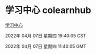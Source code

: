 # 学习中心 colearnhub
[学习中心](http://59.174.26.18:56308/colearnhub/)

2022年 04月 07日 星期四 19:40:05 CST

2022年 04月 07日 星期四 11:40:05 GMT
